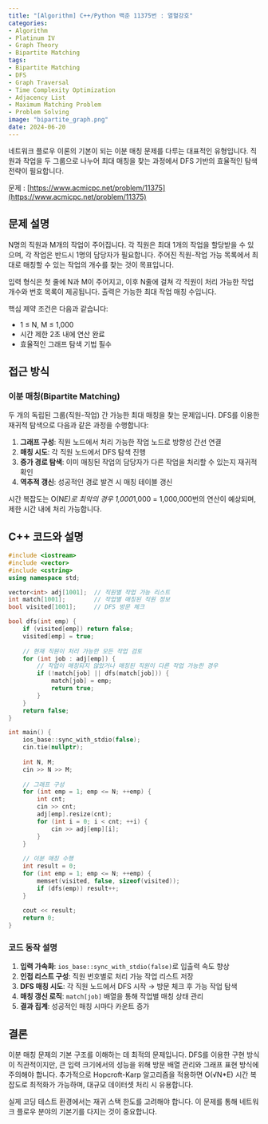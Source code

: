 ```yaml
---
title: "[Algorithm] C++/Python 백준 11375번 : 열혈강호"
categories: 
- Algorithm
- Platinum IV
- Graph Theory
- Bipartite Matching
tags:
- Bipartite Matching
- DFS
- Graph Traversal
- Time Complexity Optimization
- Adjacency List
- Maximum Matching Problem
- Problem Solving
image: "bipartite_graph.png"
date: 2024-06-20
---
```


네트워크 플로우 이론의 기본이 되는 이분 매칭 문제를 다루는 대표적인 유형입니다. 직원과 작업을 두 그룹으로 나누어 최대 매칭을 찾는 과정에서 DFS 기반의 효율적인 탐색 전략이 필요합니다.

문제 : [https://www.acmicpc.net/problem/11375](https://www.acmicpc.net/problem/11375)

## 문제 설명

N명의 직원과 M개의 작업이 주어집니다. 각 직원은 최대 1개의 작업을 할당받을 수 있으며, 각 작업은 반드시 1명의 담당자가 필요합니다. 주어진 직원-작업 가능 목록에서 최대로 매칭할 수 있는 작업의 개수를 찾는 것이 목표입니다.

입력 형식은 첫 줄에 N과 M이 주어지고, 이후 N줄에 걸쳐 각 직원이 처리 가능한 작업 개수와 번호 목록이 제공됩니다. 출력은 가능한 최대 작업 매칭 수입니다.

핵심 제약 조건은 다음과 같습니다:
- 1 ≤ N, M ≤ 1,000
- 시간 제한 2초 내에 연산 완료
- 효율적인 그래프 탐색 기법 필수

## 접근 방식

### 이분 매칭(Bipartite Matching)
두 개의 독립된 그룹(직원-작업) 간 가능한 최대 매칭을 찾는 문제입니다. DFS를 이용한 재귀적 탐색으로 다음과 같은 과정을 수행합니다:

1. **그래프 구성**: 직원 노드에서 처리 가능한 작업 노드로 방향성 간선 연결
2. **매칭 시도**: 각 직원 노드에서 DFS 탐색 진행
3. **증가 경로 탐색**: 이미 매칭된 작업의 담당자가 다른 작업을 처리할 수 있는지 재귀적 확인
4. **역추적 갱신**: 성공적인 경로 발견 시 매칭 테이블 갱신

시간 복잡도는 O(N*E)로 최악의 경우 1,000*1,000 = 1,000,000번의 연산이 예상되며, 제한 시간 내에 처리 가능합니다.

## C++ 코드와 설명

```cpp
#include <iostream>
#include <vector>
#include <cstring>
using namespace std;

vector<int> adj[1001];  // 직원별 작업 가능 리스트
int match[1001];        // 작업별 매칭된 직원 정보
bool visited[1001];     // DFS 방문 체크

bool dfs(int emp) {
    if (visited[emp]) return false;
    visited[emp] = true;
    
    // 현재 직원이 처리 가능한 모든 작업 검토
    for (int job : adj[emp]) {
        // 작업이 매칭되지 않았거나 매칭된 직원이 다른 작업 가능한 경우
        if (!match[job] || dfs(match[job])) {
            match[job] = emp;
            return true;
        }
    }
    return false;
}

int main() {
    ios_base::sync_with_stdio(false);
    cin.tie(nullptr);
    
    int N, M;
    cin >> N >> M;
    
    // 그래프 구성
    for (int emp = 1; emp <= N; ++emp) {
        int cnt;
        cin >> cnt;
        adj[emp].resize(cnt);
        for (int i = 0; i < cnt; ++i) {
            cin >> adj[emp][i];
        }
    }
    
    // 이분 매칭 수행
    int result = 0;
    for (int emp = 1; emp <= N; ++emp) {
        memset(visited, false, sizeof(visited));
        if (dfs(emp)) result++;
    }
    
    cout << result;
    return 0;
}
```

### 코드 동작 설명
1. **입력 가속화**: `ios_base::sync_with_stdio(false)`로 입출력 속도 향상
2. **인접 리스트 구성**: 직원 번호별로 처리 가능 작업 리스트 저장
3. **DFS 매칭 시도**: 각 직원 노드에서 DFS 시작 → 방문 체크 후 가능 작업 탐색
4. **매칭 갱신 로직**: `match[job]` 배열을 통해 작업별 매칭 상태 관리
5. **결과 집계**: 성공적인 매칭 시마다 카운트 증가

## 결론

이분 매칭 문제의 기본 구조를 이해하는 데 최적의 문제입니다. DFS를 이용한 구현 방식이 직관적이지만, 큰 입력 크기에서의 성능을 위해 방문 배열 관리와 그래프 표현 방식에 주의해야 합니다. 추가적으로 Hopcroft-Karp 알고리즘을 적용하면 O(√N*E) 시간 복잡도로 최적화가 가능하며, 대규모 데이터셋 처리 시 유용합니다. 

실제 코딩 테스트 환경에서는 재귀 스택 한도를 고려해야 합니다. 이 문제를 통해 네트워크 플로우 분야의 기본기를 다지는 것이 중요합니다.